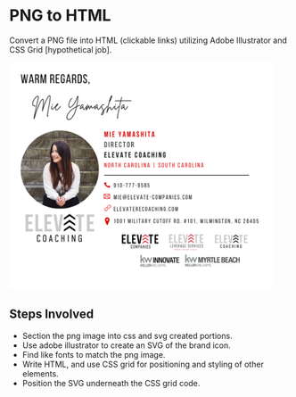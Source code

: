 # PNG to HTML
Convert a PNG file into HTML (clickable links) utilizing Adobe Illustrator and CSS Grid [hypothetical job].


<img src="imgs/Mie Signature.png" alt="mie brand icon" width="475px" />

## Steps Involved
* Section the png image into css and svg created portions.
* Use adobe illustrator to create an SVG of the brand icon.
* Find like fonts to match the png image. 
* Write HTML, and use CSS grid for positioning and styling of other elements. 
* Position the SVG underneath the CSS grid code. 

